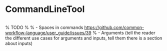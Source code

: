 # CommandLineTool

```{include} /_includes/command-line-tool.md
```

% TODO
%
% - Spaces in commands https://github.com/common-workflow-language/user_guide/issues/39
% - Arguments (tell the reader the different use cases for arguments and inputs, tell them there is a section about inputs)
